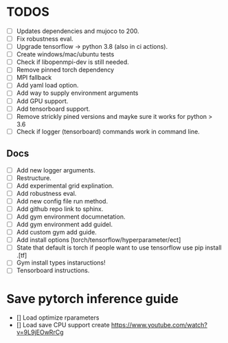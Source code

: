 # TODOS

-   [ ] Updates dependencies and mujoco to 200.
-   [ ] Fix robustness eval.
-   [ ] Upgrade tensorflow -> python 3.8  (also in ci actions).
-   [ ] Create windows/mac/ubuntu tests
-   [ ] Check if libopenmpi-dev is still needed.
-   [ ] Remove pinned torch dependency
-   [ ] MPI fallback
-   [ ] Add yaml load option.
-   [ ] Add way to supply environment arguments
-   [ ] Add GPU support.
-   [ ] Add tensorboard support.
-   [ ] Remove strickly pined versions and mayke sure it works for python > 3.6
-   [ ] Check if logger (tensorboard) commands work in command line.

## Docs

-   [ ] Add new logger arguments.
-   [ ] Restructure.
-   [ ] Add experimental grid explination.
-   [ ] Add robustness eval.
-   [ ] Add new config file run method.
-   [ ] Add github repo link to sphinx.
-   [ ] Add gym environment documnetation.
-   [ ] Add gym environment add guidel.
-   [ ] Add custom gym add guide.
-   [ ] Add install options [torch/tensorflow/hyperparameter/ect]
-   [ ] State that default is torch if people want to use tensorflow use pip install .[tf]
-   [ ] Gym install types instaructions!
-   [ ] Tensorboard instructions.

# Save pytorch inference guide

-   \[] Load optimize rparameters
-   \[] Load save CPU support create <https://www.youtube.com/watch?v=9L9jEOwRrCg>
